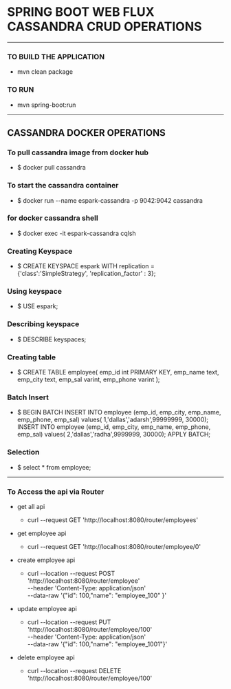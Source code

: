 # SPRING BOOT WEB FLUX CASSANDRA CRUD OPERATIONS
---

### TO BUILD THE APPLICATION
* mvn clean package

### TO RUN
* mvn spring-boot:run


----

## CASSANDRA DOCKER OPERATIONS 

### To pull cassandra image from docker hub
* $ docker pull cassandra

### To start the cassandra container
* $ docker run --name espark-cassandra -p 9042:9042 cassandra

### for docker cassandra shell
* $ docker exec -it espark-cassandra cqlsh

### Creating Keyspace
* $ CREATE KEYSPACE espark WITH replication = {'class':'SimpleStrategy', 'replication_factor' : 3};

### Using keyspace
* $ USE espark;

### Describing keyspace
* $ DESCRIBE keyspaces;

### Creating table
* $ CREATE TABLE employee(
  emp_id int PRIMARY KEY,
  emp_name text,
  emp_city text,
  emp_sal varint,
  emp_phone varint
  );

### Batch Insert
* $ BEGIN BATCH
  INSERT INTO employee (emp_id, emp_city, emp_name, emp_phone, emp_sal) values(  1,'dallas','adarsh',99999999, 30000);
  INSERT INTO employee (emp_id, emp_city, emp_name, emp_phone, emp_sal) values(  2,'dallas','radha',9999999, 30000);
  APPLY BATCH;

### Selection
* $ select * from employee;
----

### To Access the api via Router
* get all api
  * curl --request GET 'http://localhost:8080/router/employees'

* get employee api
  * curl --request GET 'http://localhost:8080/router/employee/0'

* create employee api
  * curl --location --request POST 'http://localhost:8080/router/employee' \
    --header 'Content-Type: application/json' \
    --data-raw '{"id": 100,"name": "employee_100" }'
* update employee api
  * curl --location --request PUT 'http://localhost:8080/router/employee/100' \
    --header 'Content-Type: application/json' \
    --data-raw '{"id": 100,"name": "employee_1001"}'

* delete employee api
  *   curl --location --request DELETE 'http://localhost:8080/router/employee/100' 
